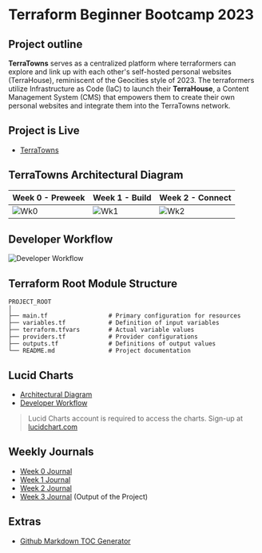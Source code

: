 # Terraform Beginner Bootcamp 2023

## Project outline
**TerraTowns** serves as a centralized platform where terraformers can explore and link up with each other's self-hosted personal websites (TerraHouse), reminiscent of the Geocities style of 2023. The terraformers utilize Infrastructure as Code (IaC) to launch their **TerraHouse**, a Content Management System (CMS) that empowers them to create their own personal websites and integrate them into the TerraTowns network.


## Project is Live 
- [TerraTowns](https://terratowns.cloud/)

## TerraTowns Architectural Diagram 

| Week 0 - Preweek                    | Week 1 - Build                      | Week 2 - Connect                    |
|------------------------------------ |------------------------------------ |------------------------------------ |
| ![Wk0](https://github.com/kriteja/terraform-beginner-bootcamp-2023/assets/40818088/04a9cab6-fbc2-44d7-a1a3-ba7d7cf11d71) | ![Wk1](https://github.com/kriteja/terraform-beginner-bootcamp-2023/assets/40818088/9d86ff44-2737-457b-b6ab-073d13b2a14d) |![Wk2](https://github.com/kriteja/terraform-beginner-bootcamp-2023/assets/40818088/41b98ffe-d294-4fd4-8327-e28dda0ff625) |


## Developer Workflow 
![Developer Workflow](https://github.com/kriteja/terraform-beginner-bootcamp-2023/assets/40818088/a0deaac5-6e4c-4dc8-956a-161b40b91efa)


## Terraform Root Module Structure 
```
PROJECT_ROOT
│
├── main.tf                 # Primary configuration for resources
├── variables.tf            # Definition of input variables
├── terraform.tfvars        # Actual variable values
├── providers.tf            # Provider configurations
├── outputs.tf              # Definitions of output values
└── README.md               # Project documentation
```

## Lucid Charts 
- [Architectural Diagram](https://lucid.app/lucidchart/e3f15b1a-2211-4ddb-8c95-f144c2504db4/edit?invitationId=inv_0873b3c6-c652-463f-9f2b-fa0f1b420823&page=0_0#)
- [Developer Workflow](https://lucid.app/lucidchart/d1190186-7e7c-4211-8aa0-d799df42bcbb/edit?invitationId=inv_d8273166-6576-4fd7-8d69-c0aee098c3c2&page=0_0#)
> Lucid Charts account is required to access the charts. Sign-up at [lucidchart.com](www.lucidchart.com/)

## Weekly Journals
- [Week 0 Journal](journal/week0.md)
- [Week 1 Journal](journal/week1.md)
- [Week 2 Journal](journal/week2.md)
- [Week 3 Journal](journal/week3.md) (Output of the Project)

## Extras
- [Github Markdown TOC Generator](https://ecotrust-canada.github.io/markdown-toc/)
